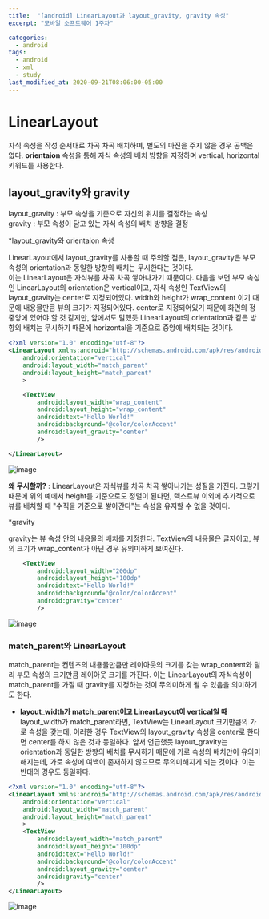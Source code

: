 ```yaml
---
title:  "[android] LinearLayout과 layout_gravity, gravity 속성"
excerpt: "모바일 소프트웨어 1주차"

categories:
  - android
tags:
  - android
  - xml
  - study
last_modified_at: 2020-09-21T08:06:00-05:00
---
```


# LinearLayout
자식 속성을 작성 순서대로 차곡 차곡 배치하며, 별도의 마진을 주지 않을 경우 공백은 없다.
**orientaion** 속성을 통해 자식 속성의 배치 방향을 지정하며 vertical, horizontal 키워드를 사용한다.

## layout_gravity와 gravity
layout_gravity : 부모 속성을 기준으로 자신의 위치를 결정하는 속성  
gravity : 부모 속성이 담고 있는 자식 속성의 배치 방향을 결정  <br/>

*layout_gravity와 orientaion 속성  

LinearLayout에서 layout_gravity를 사용할 때 주의할 점은, layout_gravity은 부모 속성의 orientation과 동일한 방향의 배치는 무시한다는 것이다. <br/>
이는 LinearLayout은 자식뷰를 차곡 차곡 쌓아나가기 때문이다. 
다음을 보면 부모 속성인 LinearLayout의 orientation은 vertical이고, 자식 속성인 TextView의 layout_gravity는 center로 지정되어있다. width와 height가 wrap_content 이기 때문에 내용물만큼 뷰의 크기가 지정되어있다. center로 지정되어있기 때문에 화면의 정중앙에 있어야 할 것 같지만, 앞에서도 말했듯 LinearLayout의 orientation과 같은 방향의 배치는 무시하기 때문에 horizontal을 기준으로 중앙에 배치되는 것이다.

~~~xml
<?xml version="1.0" encoding="utf-8"?>
<LinearLayout xmlns:android="http://schemas.android.com/apk/res/android"
    android:orientation="vertical"
    android:layout_width="match_parent"
    android:layout_height="match_parent"
    >

    <TextView
        android:layout_width="wrap_content"
        android:layout_height="wrap_content"
        android:text="Hello World!"
        android:background="@color/colorAccent"
        android:layout_gravity="center"
        />

</LinearLayout>
~~~

![image](https://user-images.githubusercontent.com/69361613/93773267-dfc97700-fc5a-11ea-87c9-fa25f4cbac3e.png)

**왜 무시할까?** : LinearLayout은 자식뷰를 차곡 차곡 쌓아나가는 성질을 가진다. 그렇기 때문에 위의 예에서 height를 기준으로도 정렬이 된다면, 텍스트뷰 이외에 추가적으로 뷰를 배치할 때 "수직을 기준으로 쌓아간다"는 속성을 유지할 수 없을 것이다.

*gravity

gravity는 뷰 속성 안의 내용물의 배치를 지정한다. TextView의 내용물은 글자이고, 뷰의 크기가 wrap_content가 아닌 경우 유의미하게 보여진다.

~~~xml
    <TextView
        android:layout_width="200dp"
        android:layout_height="100dp"
        android:text="Hello World!"
        android:background="@color/colorAccent"
        android:gravity="center"
        />
~~~

![image](https://user-images.githubusercontent.com/69361613/93773554-346cf200-fc5b-11ea-8624-95f681d19136.png)

### match_parent와 LinearLayout
match_parent는 컨텐츠의 내용물만큼만 레이아웃의 크기를 갖는 wrap_content와 달리 부모 속성의 크기만큼 레이아웃 크기를 가진다. 이는 LinearLayout의 자식속성이 match_parent를 가질 때 gravity를 지정하는 것이 무의미하게 될 수 있음을 의미하기도 한다.

* **layout_width가 match_parent이고 LinearLayout이 vertical일 때** <br/>
layout_width가 match_parent라면, TextView는 LinearLayout 크기만큼의 가로 속성을 갖는데, 이러한 경우 TextView의 layout_gravity 속성을 center로 한다면 center를 하지 않은 것과 동일하다. 앞서 언급했듯 layout_gravity는 orientation과 동일한 방향의 배치를 무시하기 때문에 가로 속성의 배치만이 유의미해지는데, 가로 속성에 여백이 존재하지 않으므로 무의미해지게 되는 것이다. 이는 반대의 경우도 동일하다.  

~~~xml  
<?xml version="1.0" encoding="utf-8"?>
<LinearLayout xmlns:android="http://schemas.android.com/apk/res/android"
    android:orientation="vertical"
    android:layout_width="match_parent"
    android:layout_height="match_parent"
    >
    <TextView
        android:layout_width="match_parent"
        android:layout_height="100dp"
        android:text="Hello World!"
        android:background="@color/colorAccent"
        android:layout_gravity="center"
        android:gravity="center"
        />
</LinearLayout>
~~~
![image](https://user-images.githubusercontent.com/69361613/93774923-c32e3e80-fc5c-11ea-8159-49c156a7753c.png)
